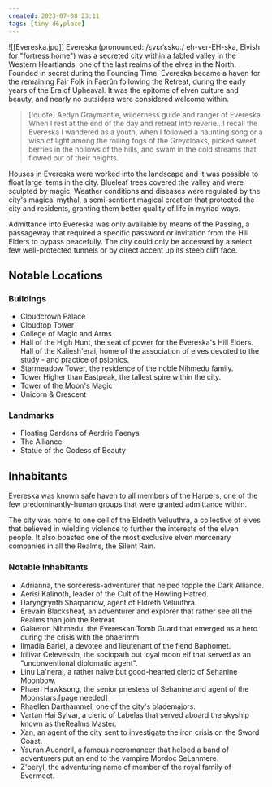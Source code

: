 ```yaml
---
created: 2023-07-08 23:11
tags: [tiny-d6,place]
---
```

![[Evereska.jpg]]
Evereska (pronounced: /ɛvɛrˈɛskɑː/ eh-ver-EH-ska, Elvish for "fortress home") was a secreted city within a fabled valley in the Western Heartlands, one of the last realms of the elves in the North. Founded in secret during the Founding Time, Evereska became a haven for the remaining Fair Folk in Faerûn following the Retreat, during the early years of the Era of Upheaval. It was the epitome of elven culture and beauty, and nearly no outsiders were considered welcome within.

> [!quote] Aedyn Graymantle, wilderness guide and ranger of Evereska.
> When I rest at the end of the day and retreat into reverie...I recall the Evereska I wandered as a youth, when I followed a haunting song or a wisp of light among the roiling fogs of the Greycloaks, picked sweet berries in the hollows of the hills, and swam in the cold streams that flowed out of their heights.

Houses in Evereska were worked into the landscape and it was possible to float large items in the city. Blueleaf trees covered the valley and were sculpted by magic. Weather conditions and diseases were regulated by the city's magical mythal, a semi-sentient magical creation that protected the city and residents, granting them better quality of life in myriad ways.

Admittance into Evereska was only available by means of the Passing, a passageway that required a specific password or invitation from the Hill Elders to bypass peacefully. The city could only be accessed by a select few well-protected tunnels or by direct accent up its steep cliff face.

## Notable Locations
### Buildings
- Cloudcrown Palace
- Cloudtop Tower
- College of Magic and Arms
- Hall of the High Hunt, the seat of power for the Evereska's Hill Elders.
Hall of the Kaliesh'erai, home of the association of elves devoted to the study - and practice of psionics.
- Starmeadow Tower, the residence of the noble Nihmedu family.
- Tower Higher than Eastpeak, the tallest spire within the city.
- Tower of the Moon's Magic
- Unicorn & Crescent
### Landmarks
- Floating Gardens of Aerdrie Faenya
- The Alliance
- Statue of the Godess of Beauty

## Inhabitants
Evereska was known safe haven to all members of the Harpers, one of the few predominantly-human groups that were granted admittance within.

The city was home to one cell of the Eldreth Veluuthra, a collective of elves that believed in wielding violence to further the interests of the elven people. It also boasted one of the most exclusive elven mercenary companies in all the Realms, the Silent Rain.

### Notable Inhabitants
- Adrianna, the sorceress-adventurer that helped topple the Dark Alliance.
- Aerisi Kalinoth, leader of the Cult of the Howling Hatred.
- Daryngrynth Sharparrow, agent of Eldreth Veluuthra.
- Erevain Blacksheaf, an adventurer and explorer that rather see all the Realms than join the Retreat.
- Galaeron Nihmedu, the Evereskan Tomb Guard that emerged as a hero during the crisis with the phaerimm.
- Ilmadia Bariel, a devotee and lieutenant of the fiend Baphomet.
- Irilivar Celevessin, the sociopath but loyal moon elf that served as an "unconventional diplomatic agent".
- Linu La'neral, a rather naive but good-hearted cleric of Sehanine Moonbow.
- Phaerl Hawksong, the senior priestess of Sehanine and agent of the Moonstars.[page needed]
- Rhaellen Darthammel, one of the city's blademajors.
- Vartan Hai Sylvar, a cleric of Labelas that served aboard the skyship known as theRealms Master.
- Xan, an agent of the city sent to investigate the iron crisis on the Sword Coast.
- Ysuran Auondril, a famous necromancer that helped a band of adventurers put an end to the vampire Mordoc SeLanmere.
- Z'beryl, the adventuring name of member of the royal family of Evermeet.